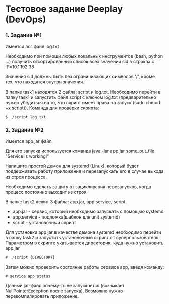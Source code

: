 # Тестовое задание Deeplay (DevOps)

### 1. Задание №1
Имеется лог файл log.txt

Необходимо при помощи любых локальных инструментов (bash, python ...) получить отсортированный список всех значений sid в строках с IP=10.1.192.38

Значения sid должны быть без ограничивающих символов '/', кроме тех, что находятся внутри значения.

В папке task1 находятся 2 файла: script и log.txt. Необходимо перейти в папку task1 и запустить файл script с ключом log.txt (предварительно нужно убедиться на то, что скрипт имеет права на запуск (sudo chmod +x script)). Команда для проверки скрипта:
```
$ ./script log.txt
```


### 2. Задание №2
Имеется app.jar файл.

Для его запуска используется команда java -jar app.jar some_out_file "Service is working!"

Напишите простой демон для systemd (Linux), который будет поддерживать работу приложения и перезапускать его в случае выхода из строя процесса.

Необходимо сделать защиту от зацикливания перезапусков, когда процесс постоянно выходит из строя.

В папке task2 лежит 3 файла: app.jar, app.service, script. 
- app.jar - сервис, который необходимо запускать с помощью systemd
- app.service - подложка(шаблон для unit systemd)
- script - установочный скрипт

Для установки app.jar в качестве демона systemd необходимо перейти в папку task2 и запустить установочный скрипт 
от суперпользователя. Параметром в скрипте указывается директория, куда нужно установить app.jar

```commandline
# ./script {DIRECTORY}
```


Затем можно проверить состояние работы сервиса app, введя команду:
```commandline
# service app status
```

Данный jar-файл почему-то не запускается (возникает NullPointerException после запуска). Возможно нужно 
перекомпилировать приложение.
